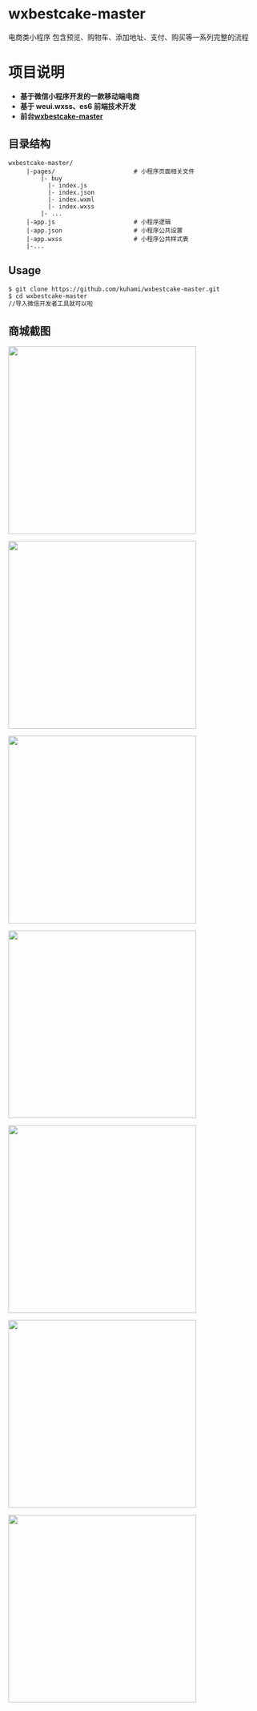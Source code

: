 # wxbestcake-master
电商类小程序 包含预览、购物车、添加地址、支付、购买等一系列完整的流程

# 项目说明

- **基于微信小程序开发的一款移动端电商**
- **基于 weui.wxss、es6 前端技术开发**
- **前台[wxbestcake-master](https://github.com/kuhami/wxbestcake-master)**

## 目录结构

  ```
 wxbestcake-master/
       |-pages/                      # 小程序页面相关文件
           |- buy
             |- index.js
             |- index.json
             |- index.wxml
             |- index.wxss
           |- ...
       |-app.js                      # 小程序逻辑
       |-app.json                    # 小程序公共设置
       |-app.wxss                    # 小程序公共样式表
       |-...
 ```
      
## Usage

```bash
$ git clone https://github.com/kuhami/wxbestcake-master.git
$ cd wxbestcake-master
//导入微信开发者工具就可以啦
```
## 商城截图

<p><a target="_blank" href="https://github.com/kuhami/wxbestcake-master/blob/master/icon/Capture7.jpeg"><img src="https://raw.githubusercontent.com/kuhami/wxbestcake-master/master/icon/Capture7.jpeg" width="375px" style="max-width:100%;"></a></p>

<p><a target="_blank" href="https://github.com/kuhami/wxbestcake-master/blob/master/icon/Capture6.jpeg"><img src="https://raw.githubusercontent.com/kuhami/wxbestcake-master/master/icon/Capture6.jpeg" width="375px" style="max-width:100%;"></a></p>

<p><a target="_blank" href="https://github.com/kuhami/wxbestcake-master/blob/master/icon/Capture5.jpeg"><img src="https://raw.githubusercontent.com/kuhami/wxbestcake-master/master/icon/Capture5.jpeg" width="375px" style="max-width:100%;"></a></p>

<p><a target="_blank" href="https://github.com/kuhami/wxbestcake-master/blob/master/icon/Capture4.jpeg"><img src="https://raw.githubusercontent.com/kuhami/wxbestcake-master/master/icon/Capture4.jpeg" width="375px" style="max-width:100%;"></a></p>

<p><a target="_blank" href="https://github.com/kuhami/wxbestcake-master/blob/master/icon/Capture3.jpeg"><img src="https://raw.githubusercontent.com/kuhami/wxbestcake-master/master/icon/Capture3.jpeg" width="375px" style="max-width:100%;"></a></p>

<p><a target="_blank" href="https://github.com/kuhami/wxbestcake-master/blob/master/icon/Capture2.jpeg"><img src="https://raw.githubusercontent.com/kuhami/wxbestcake-master/master/icon/Capture2.jpeg" width="375px" style="max-width:100%;"></a></p>

<p><a target="_blank" href="https://github.com/kuhami/wxbestcake-master/blob/master/icon/Capture1.jpeg"><img src="https://raw.githubusercontent.com/kuhami/wxbestcake-master/master/icon/Capture1.jpeg" width="375px" style="max-width:100%;"></a></p>
